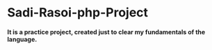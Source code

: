 # Sadi-Rasoi-php-Project

 #### It is a practice project, created just to clear my fundamentals of the language.

